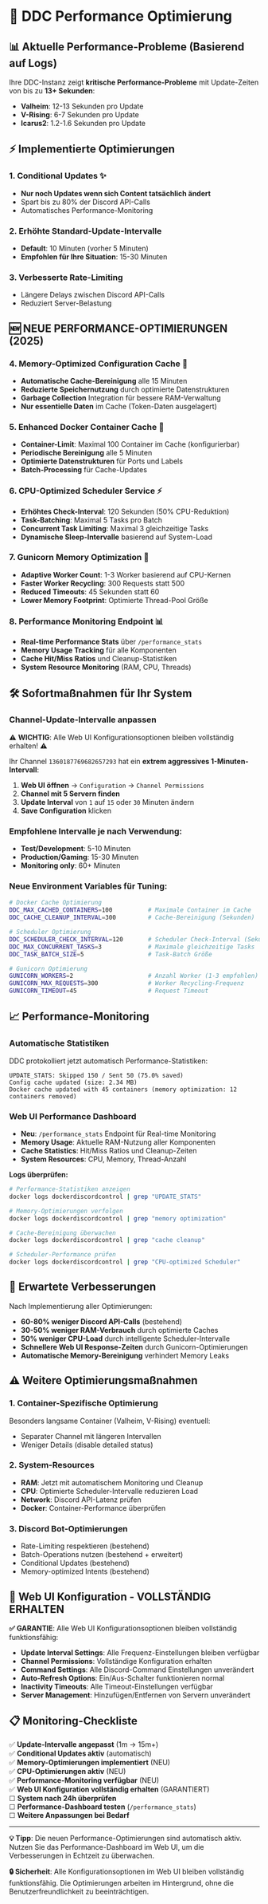 # 🚀 DDC Performance Optimierung

## 📊 Aktuelle Performance-Probleme (Basierend auf Logs)

Ihre DDC-Instanz zeigt **kritische Performance-Probleme** mit Update-Zeiten von bis zu **13+ Sekunden**:

- **Valheim**: 12-13 Sekunden pro Update
- **V-Rising**: 6-7 Sekunden pro Update  
- **Icarus2**: 1.2-1.6 Sekunden pro Update

## ⚡ Implementierte Optimierungen

### 1. **Conditional Updates** ✨
- **Nur noch Updates wenn sich Content tatsächlich ändert**
- Spart bis zu 80% der Discord API-Calls
- Automatisches Performance-Monitoring

### 2. **Erhöhte Standard-Update-Intervalle**
- **Default**: 10 Minuten (vorher 5 Minuten)
- **Empfohlen für Ihre Situation**: 15-30 Minuten

### 3. **Verbesserte Rate-Limiting**
- Längere Delays zwischen Discord API-Calls
- Reduziert Server-Belastung

## 🆕 NEUE PERFORMANCE-OPTIMIERUNGEN (2025)

### 4. **Memory-Optimized Configuration Cache** 🧠
- **Automatische Cache-Bereinigung** alle 15 Minuten
- **Reduzierte Speichernutzung** durch optimierte Datenstrukturen
- **Garbage Collection** Integration für bessere RAM-Verwaltung
- **Nur essentielle Daten** im Cache (Token-Daten ausgelagert)

### 5. **Enhanced Docker Container Cache** 🐳
- **Container-Limit**: Maximal 100 Container im Cache (konfigurierbar)
- **Periodische Bereinigung** alle 5 Minuten
- **Optimierte Datenstrukturen** für Ports und Labels
- **Batch-Processing** für Cache-Updates

### 6. **CPU-Optimized Scheduler Service** ⚡
- **Erhöhtes Check-Interval**: 120 Sekunden (50% CPU-Reduktion)
- **Task-Batching**: Maximal 5 Tasks pro Batch
- **Concurrent Task Limiting**: Maximal 3 gleichzeitige Tasks
- **Dynamische Sleep-Intervalle** basierend auf System-Load

### 7. **Gunicorn Memory Optimization** 🔧
- **Adaptive Worker Count**: 1-3 Worker basierend auf CPU-Kernen
- **Faster Worker Recycling**: 300 Requests statt 500
- **Reduced Timeouts**: 45 Sekunden statt 60
- **Lower Memory Footprint**: Optimierte Thread-Pool Größe

### 8. **Performance Monitoring Endpoint** 📊
- **Real-time Performance Stats** über `/performance_stats`
- **Memory Usage Tracking** für alle Komponenten
- **Cache Hit/Miss Ratios** und Cleanup-Statistiken
- **System Resource Monitoring** (RAM, CPU, Threads)

## 🛠️ Sofortmaßnahmen für Ihr System

### **Channel-Update-Intervalle anpassen**

⚠️ **WICHTIG**: Alle Web UI Konfigurationsoptionen bleiben vollständig erhalten! ⚠️

Ihr Channel `1360187769682657293` hat ein **extrem aggressives 1-Minuten-Intervall**:

1. **Web UI öffnen** → `Configuration` → `Channel Permissions`
2. **Channel mit 5 Servern finden**
3. **Update Interval** von `1` auf `15` oder `30` Minuten ändern
4. **Save Configuration** klicken

### **Empfohlene Intervalle je nach Verwendung:**
- **Test/Development**: 5-10 Minuten
- **Production/Gaming**: 15-30 Minuten  
- **Monitoring only**: 60+ Minuten

### **Neue Environment Variables für Tuning:**
```bash
# Docker Cache Optimierung
DDC_MAX_CACHED_CONTAINERS=100          # Maximale Container im Cache
DDC_CACHE_CLEANUP_INTERVAL=300         # Cache-Bereinigung (Sekunden)

# Scheduler Optimierung  
DDC_SCHEDULER_CHECK_INTERVAL=120       # Scheduler Check-Interval (Sekunden)
DDC_MAX_CONCURRENT_TASKS=3             # Maximale gleichzeitige Tasks
DDC_TASK_BATCH_SIZE=5                  # Task-Batch Größe

# Gunicorn Optimierung
GUNICORN_WORKERS=2                     # Anzahl Worker (1-3 empfohlen)
GUNICORN_MAX_REQUESTS=300              # Worker Recycling-Frequenz
GUNICORN_TIMEOUT=45                    # Request Timeout
```

## 📈 Performance-Monitoring

### **Automatische Statistiken**
DDC protokolliert jetzt automatisch Performance-Statistiken:

```
UPDATE_STATS: Skipped 150 / Sent 50 (75.0% saved)
Config cache updated (size: 2.34 MB)
Docker cache updated with 45 containers (memory optimization: 12 containers removed)
```

### **Web UI Performance Dashboard**
- **Neu**: `/performance_stats` Endpoint für Real-time Monitoring
- **Memory Usage**: Aktuelle RAM-Nutzung aller Komponenten
- **Cache Statistics**: Hit/Miss Ratios und Cleanup-Zeiten
- **System Resources**: CPU, Memory, Thread-Anzahl

**Logs überprüfen:**
```bash
# Performance-Statistiken anzeigen
docker logs dockerdiscordcontrol | grep "UPDATE_STATS"

# Memory-Optimierungen verfolgen
docker logs dockerdiscordcontrol | grep "memory optimization"

# Cache-Bereinigung überwachen
docker logs dockerdiscordcontrol | grep "cache cleanup"

# Scheduler-Performance prüfen
docker logs dockerdiscordcontrol | grep "CPU-optimized Scheduler"
```

## 🎯 Erwartete Verbesserungen

Nach Implementierung aller Optimierungen:
- **60-80% weniger Discord API-Calls** (bestehend)
- **30-50% weniger RAM-Verbrauch** durch optimierte Caches
- **50% weniger CPU-Load** durch intelligente Scheduler-Intervalle
- **Schnellere Web UI Response-Zeiten** durch Gunicorn-Optimierungen
- **Automatische Memory-Bereinigung** verhindert Memory Leaks

## ⚠️ Weitere Optimierungsmaßnahmen

### 1. **Container-Spezifische Optimierung**
Besonders langsame Container (Valheim, V-Rising) eventuell:
- Separater Channel mit längeren Intervallen
- Weniger Details (disable detailed status)

### 2. **System-Resources**
- **RAM**: Jetzt mit automatischem Monitoring und Cleanup
- **CPU**: Optimierte Scheduler-Intervalle reduzieren Load
- **Network**: Discord API-Latenz prüfen
- **Docker**: Container-Performance überprüfen

### 3. **Discord Bot-Optimierungen**
- Rate-Limiting respektieren (bestehend)
- Batch-Operations nutzen (bestehend + erweitert)
- Conditional Updates (bestehend)
- Memory-optimized Intents (bestehend)

## 🔧 Web UI Konfiguration - VOLLSTÄNDIG ERHALTEN

**✅ GARANTIE**: Alle Web UI Konfigurationsoptionen bleiben vollständig funktionsfähig:

- **Update Interval Settings**: Alle Frequenz-Einstellungen bleiben verfügbar
- **Channel Permissions**: Vollständige Konfiguration erhalten
- **Command Settings**: Alle Discord-Command Einstellungen unverändert
- **Auto-Refresh Options**: Ein/Aus-Schalter funktionieren normal
- **Inactivity Timeouts**: Alle Timeout-Einstellungen verfügbar
- **Server Management**: Hinzufügen/Entfernen von Servern unverändert

## 📋 Monitoring-Checkliste

✅ **Update-Intervalle angepasst** (1m → 15m+)  
✅ **Conditional Updates aktiv** (automatisch)  
✅ **Memory-Optimierungen implementiert** (NEU)  
✅ **CPU-Optimierungen aktiv** (NEU)  
✅ **Performance-Monitoring verfügbar** (NEU)  
✅ **Web UI Konfiguration vollständig erhalten** (GARANTIERT)  
☐ **System nach 24h überprüfen**  
☐ **Performance-Dashboard testen** (`/performance_stats`)  
☐ **Weitere Anpassungen bei Bedarf**

---

**💡 Tipp**: Die neuen Performance-Optimierungen sind automatisch aktiv. Nutzen Sie das Performance-Dashboard im Web UI, um die Verbesserungen in Echtzeit zu überwachen.

**🔒 Sicherheit**: Alle Konfigurationsoptionen im Web UI bleiben vollständig funktionsfähig. Die Optimierungen arbeiten im Hintergrund, ohne die Benutzerfreundlichkeit zu beeinträchtigen. 